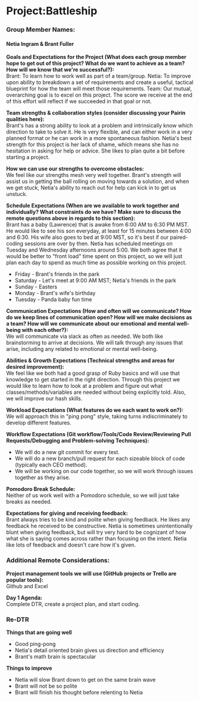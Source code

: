 # Project:Battleship

### Group Member Names:
#### Netia Ingram & Brant Fuller

**Goals and Expectations for the Project (What does each group member hope to get out of this project? What do we want to achieve as a team? How will we know that we're successful?):**  
Brant: To learn how to work well as part of a team/group.
Netia: To improve upon ability to breakdown a set of requirements and create a useful, tactical blueprint for how the team will meet those requirements.
Team: Our mutual, overarching goal is to excel on this project. The score we receive at the end of this effort will reflect if we succeeded in that goal or not.

**Team strengths & collaboration styles (consider discussing your Pairin qualities here):**  
Brant's has a strong ability to look at a problem and intrinsically know which direction to take to solve it. He is very flexible, and can either work in a very planned format or he can work in a more spontaneous fashion.
Netia's best strength for this project is her lack of shame, which means she has no hesitation in asking for help or advice. She likes to plan quite a bit before starting a project.

**How we can use our strengths to overcome obstacles:**  
We feel like our strengths mesh very well together. Brant's strength will assist us in getting the ball rolling on moving towards a solution, and when we get stuck, Netia's ability to reach out for help can kick in to get us unstuck.  

**Schedule Expectations (When are we available to work together and individually? What constraints do we have? Make sure to discuss the remote questions above in regards to this section):**  
Brant has a baby (Lawrence) that is awake from 6:00 AM to 6:30 PM MST. He would like to see his son everyday, at least for 15 minutes between 4:00 and 6:30. His wife also goes to bed at 9:00 MST, so it's best if our paired-coding sessions are over by then. Netia has scheduled meetings on Tuesday and Wednesday afternoons around 5:00. We both agree that it would be better to "front load" time spent on this project, so we will just plan each day to spend as much time as possible working on this project.

- Friday - Brant's friends in the park
- Saturday - Let's meet at 9:00 AM MST; Netia's friends in the park
- Sunday - Easters
- Monday - Brant's wife's birthday
- Tuesday - Panda baby fun time

**Communication Expectations (How and often will we communicate? How do we keep lines of communication open? How will we make decisions as a team? How will we communicate about our emotional and mental well-being with each other?):**  
We will communicate via slack as often as needed. We both like brainstorming to arrive at decisions. We will talk through any issues that arise, including any related to emotional or mental well-being.  

**Abilities & Growth Expectations (Technical strengths and areas for desired improvement):**  
We feel like we both had a good grasp of Ruby basics and will use that knowledge to get started in the right direction. Through this project we would like to learn how to look at a problem and figure out what classes/methods/variables are needed without being explicitly told. Also, we will improve our hash skills.

**Workload Expectations (What features do we each want to work on?):**  
We will approach this in "ping pong" style, taking turns indiscriminately to develop different features.

**Workflow Expectations (Git workflow/Tools/Code Review/Reviewing Pull Requests/Debugging and Problem-solving Techniques):**   
- We will do a new git commit for every test.
- We will do a new branch/pull request for each sizeable block of code (typically each CEO method).
- We will be working on our code together, so we will work through issues together as they arise.

**Pomodoro Break Schedule:**  
Neither of us work well with a Pomodoro schedule, so we will just take breaks as needed.

**Expectations for giving and receiving feedback:**  
Brant always tries to be kind and polite when giving feedback. He likes any feedback he received to be constructive.
Netia is sometimes unintentionally blunt when giving feedback, but will try very hard to be cognizant of how what she is saying comes across rather than focusing on the intent. Netia like lots of feedback and doesn't care how it's given.

### Additional Remote Considerations:

**Project management tools we will use (GitHub projects or Trello are popular tools):**  
Github and Excel

**Day 1 Agenda:**  
Complete DTR, create a project plan, and start coding.

### Re-DTR

**Things that are going well**
- Good ping-pong
- Netia's detail oriented brain gives us direction and efficiency
- Brant's math brain is spectacular 

**Things to improve**
- Netia will slow Brant down to get on the same brain wave
- Brant will not be so polite
- Brant will finish his thought before relenting to Netia
